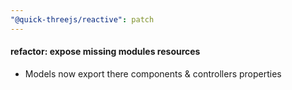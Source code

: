 ```yaml
---
"@quick-threejs/reactive": patch
---
```


#### refactor: expose missing modules resources

- Models now export there components & controllers properties
